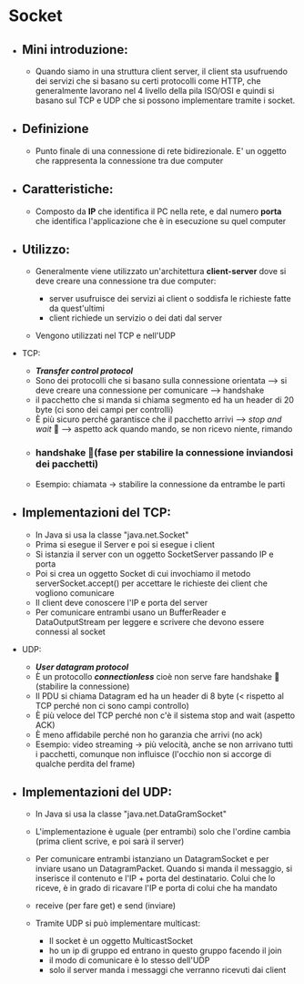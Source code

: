 # Socket
- ## Mini introduzione:
    - Quando siamo in una struttura client server, il client sta usufruendo dei servizi che si basano su certi protocolli come HTTP, che generalmente lavorano nel 4 livello della pila ISO/OSI e quindi si basano sul TCP e UDP che si possono implementare tramite i socket.
- ## Definizione
    - Punto finale di una connessione di rete bidirezionale. E' un oggetto che rappresenta la connessione tra due computer
- ## Caratteristiche:
    - Composto da **IP** che identifica il PC nella rete, e dal numero **porta** che identifica l'applicazione che è in esecuzione su quel computer

- ## Utilizzo:
    - Generalmente viene utilizzato un'architettura **client-server** dove si deve creare una connessione tra due computer:
        - server usufruisce dei servizi ai client o soddisfa le richieste fatte da quest'ultimi
        - client richiede un servizio o dei dati dal server

    - Vengono utilizzati nel TCP e nell'UDP 

- TCP:
    - ***Transfer control protocol***
    - Sono dei protocolli che si basano sulla connessione orientata --> si deve creare una connessione per comunicare --> handshake 
    - il pacchetto che si manda si chiama segmento ed ha un header di 20 byte (ci sono dei campi per controlli)
    - È più sicuro perché garantisce che il pacchetto arrivi --> *stop and wait* 🛑 --> aspetto ack quando mando, se non ricevo niente, rimando 
    - ### handshake 🤝(fase per stabilire la connessione inviandosi dei pacchetti)
    - Esempio: chiamata $\to$ stabilire la connessione da entrambe le parti 
- ## Implementazioni del TCP:
    - In Java si usa la classe "java.net.Socket"
    - Prima si esegue il Server e poi si esegue i client
    - Si istanzia il server con un oggetto SocketServer passando IP e porta
    - Poi si crea un oggetto Socket di cui invochiamo il metodo serverSocket.accept() per accettare le richieste dei client che vogliono comunicare
    - Il client deve conoscere l'IP e porta del server  
    - Per comunicare entrambi usano un BufferReader e DataOutputStream per leggere e scrivere che devono essere connessi al socket 

- UDP:
    - ***User datagram protocol***
    - È un protocollo ***connectionless*** cioè non serve fare handshake 🤝 (stabilire la connessione)
    - Il PDU si chiama Datagram ed ha un header di 8 byte (< rispetto al TCP perché non ci sono campi controllo) 
    - È più veloce del TCP perché non c'è il sistema stop and wait (aspetto ACK) 
    - È meno affidabile perché non ho garanzia che arrivi (no ack)
    - Esempio: video streaming $\to$ più velocità, anche se non arrivano tutti i pacchetti, comunque non influisce (l'occhio non si accorge di qualche perdita del frame)
- ## Implementazioni del UDP:
    - In Java si usa la classe "java.net.DataGramSocket"
    - L'implementazione è uguale (per entrambi) solo che l'ordine cambia (prima client scrive, e poi sarà il server)
    - Per comunicare entrambi istanziano un DatagramSocket e per inviare usano un DatagramPacket. Quando si manda il messaggio, si inserisce il contenuto e l'IP + porta del destinatario. Colui che lo riceve, è in grado di ricavare l'IP e porta di colui che ha mandato 
    - receive (per fare get) e send (inviare)

    - Tramite UDP si può implementare multicast:
        - Il socket è un oggetto MulticastSocket 
        - ho un ip di gruppo ed entrano in questo gruppo facendo il join 
        - il modo di comunicare è lo stesso dell'UDP 
        - solo il server manda i messaggi che verranno ricevuti dai client
